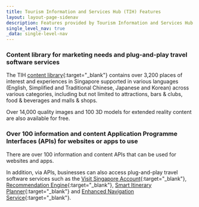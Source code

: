 ```yaml
---
title: Tourism Information and Services Hub (TIH) Features
layout: layout-page-sidenav
description: Features provided by Tourism Information and Services Hub (TIH)
single_level_nav: true
_data: single-level-nav
---
```


### Content library for marketing needs and plug-and-play travel software services

The TIH [content library](https://tih.stb.gov.sg/content/tih/en/tourism-information/product-and-experience-listing.html){:target="_blank"} contains over 3,200 places of interest and experiences in Singapore supported in various languages (English, Simplified and Traditional Chinese, Japanese and Korean) across various categories, including but not limited to attractions, bars & clubs, food & beverages and malls & shops.

Over 14,000 quality images and 100 3D models for extended reality content are also available for free. 

###  Over 100 information and content Application Programme Interfaces (APIs) for websites or apps to use

There are over 100 information and content APIs that can be used for websites and apps.

In addition, via APIs, businesses can also access plug-and-play travel software services such as the [Visit Singapore Account](https://tih-dev.stb.gov.sg/visit-singapore-account-api/apis){:target="_blank"}, [Recommendation Engine](https://tih-dev.stb.gov.sg/recommendation-engine-api/apis){:target="_blank"}, [Smart Itinerary Planner](https://tih-dev.stb.gov.sg/itinerary-planner-api/apis){:target="_blank"} and [Enhanced Navigation Service](https://tih-dev.stb.gov.sg/map-api/apis){:target="_blank"}. 


